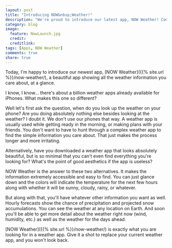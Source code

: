 ```yaml
---
layout: post
title: "Introducing NOW&nbsp;Weather!"
description: "We're proud to introduce our latest app, NOW Weather! Coming Soon!"
category: blog
image:
  feature: NowLaunch.jpg
  credit: 
  creditlink: 
tags: [Apps, NOW Weather]
comments: true
share: true
---
```


Today, I'm happy to introduce our newest app, [NOW Weather]({{% site.url %}}/now-weather/), a beautiful app showing all the weather information you care about, at a glance.

I know, I know... there's about a billion weather apps already available for iPhones. What makes this one so different?

Well let's first ask the question, when do you look up the weather on your phone? Are you doing absolutely nothing else besides looking at the weather? I doubt it. We don't use our phones that way. A weather app is usually used while getting ready in the morning, or making plans with your friends. You don't want to have to hunt through a complex weather app to find the simple information you care about. That just makes the process longer and more irritating.

Alternatively, have you downloaded a weather app that looks absolutely beautiful, but is so minimal that you can't even find everything you're looking for? What's the point of good aesthetics if the app is useless?

NOW Weather is the answer to these two alternatives. It makes the information extremely accessible and easy to find. You can just glance down and the colors will indicate the temperature for the next few hours along with whether it will be sunny, cloudy, rainy, or whatever.

But along with that, you'll have whatever other information you want as well. Hourly forecasts show the chance of precipitation and projected snow accumulations. You can see the weather at any location on Earth. And soon you'll be able to get more detail about the weather right now (wind, humidity, etc.) as well as the weather for the days ahead.

[NOW Weather]({{% site.url %}}/now-weather/) is exactly what you are looking for in a weather app. Give it a shot to replace your current weather app, and you won't look back.